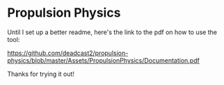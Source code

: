 # Propulsion Physics

Until I set up a better readme, here's the link to the pdf on how to use the tool:

https://github.com/deadcast2/propulsion-physics/blob/master/Assets/PropulsionPhysics/Documentation.pdf

Thanks for trying it out!
